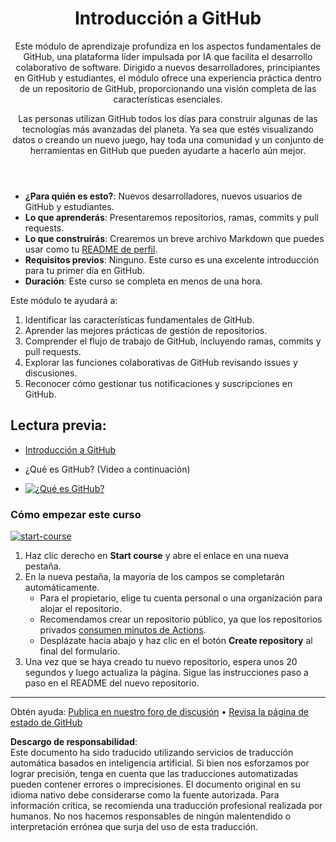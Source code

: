 <header>

# Introducción a GitHub

Este módulo de aprendizaje profundiza en los aspectos fundamentales de GitHub, una plataforma líder impulsada por IA que facilita el desarrollo colaborativo de software. Dirigido a nuevos desarrolladores, principiantes en GitHub y estudiantes, el módulo ofrece una experiencia práctica dentro de un repositorio de GitHub, proporcionando una visión completa de las características esenciales.

Las personas utilizan GitHub todos los días para construir algunas de las tecnologías más avanzadas del planeta. Ya sea que estés visualizando datos o creando un nuevo juego, hay toda una comunidad y un conjunto de herramientas en GitHub que pueden ayudarte a hacerlo aún mejor.

</header>

- **¿Para quién es esto?**: Nuevos desarrolladores, nuevos usuarios de GitHub y estudiantes.
- **Lo que aprenderás**: Presentaremos repositorios, ramas, commits y pull requests.
- **Lo que construirás**: Crearemos un breve archivo Markdown que puedes usar como tu [README de perfil](https://docs.github.com/account-and-profile/setting-up-and-managing-your-github-profile/customizing-your-profile/managing-your-profile-readme).
- **Requisitos previos**: Ninguno. Este curso es una excelente introducción para tu primer día en GitHub.
- **Duración**: Este curso se completa en menos de una hora.

Este módulo te ayudará a:

1. Identificar las características fundamentales de GitHub.
2. Aprender las mejores prácticas de gestión de repositorios.
3. Comprender el flujo de trabajo de GitHub, incluyendo ramas, commits y pull requests.
4. Explorar las funciones colaborativas de GitHub revisando issues y discusiones.
5. Reconocer cómo gestionar tus notificaciones y suscripciones en GitHub.

 
## Lectura previa:

- [Introducción a GitHub](https://learn.microsoft.com/training/modules/introduction-to-github)

- ¿Qué es GitHub? (Video a continuación)
- [![¿Qué es GitHub?](https://img.youtube.com/vi/pBy1zgt0XPc/0.jpg)](https://www.youtube.com/watch?v=pBy1zgt0XPc)
 
   

### Cómo empezar este curso

<!-- Para iniciar el curso, ejecuta en JavaScript:
'https://github.com/new?' + new URLSearchParams({
  template_owner: 'skills',
  template_name: 'introduction-to-github',
  owner: '@me',
  name: 'skills-introduction-to-github',
  description: 'My clone repository',
  visibility: 'public',
}).toString()
-->

[![start-course](https://user-images.githubusercontent.com/1221423/235727646-4a590299-ffe5-480d-8cd5-8194ea184546.svg)](https://github.com/new?template_owner=skills&template_name=introduction-to-github&owner=%40me&name=skills-introduction-to-github&description=My+clone+repository&visibility=public)

1. Haz clic derecho en **Start course** y abre el enlace en una nueva pestaña.
2. En la nueva pestaña, la mayoría de los campos se completarán automáticamente.
   - Para el propietario, elige tu cuenta personal o una organización para alojar el repositorio.
   - Recomendamos crear un repositorio público, ya que los repositorios privados [consumen minutos de Actions](https://docs.github.com/en/billing/managing-billing-for-github-actions/about-billing-for-github-actions?WT.mc_id=academic-113596-abartolo).
   - Desplázate hacia abajo y haz clic en el botón **Create repository** al final del formulario.
3. Una vez que se haya creado tu nuevo repositorio, espera unos 20 segundos y luego actualiza la página. Sigue las instrucciones paso a paso en el README del nuevo repositorio.

<footer>

---

Obtén ayuda: [Publica en nuestro foro de discusión](https://github.com/orgs/skills/discussions/categories/introduction-to-github) • [Revisa la página de estado de GitHub](https://www.githubstatus.com/)

**Descargo de responsabilidad**:  
Este documento ha sido traducido utilizando servicios de traducción automática basados en inteligencia artificial. Si bien nos esforzamos por lograr precisión, tenga en cuenta que las traducciones automatizadas pueden contener errores o imprecisiones. El documento original en su idioma nativo debe considerarse como la fuente autorizada. Para información crítica, se recomienda una traducción profesional realizada por humanos. No nos hacemos responsables de ningún malentendido o interpretación errónea que surja del uso de esta traducción.
